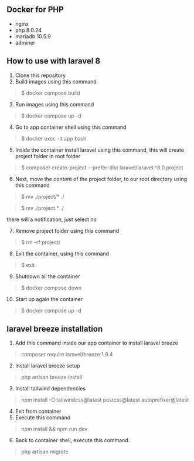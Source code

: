 ## Docker for PHP
* nginx
* php 8.0.24
* mariadb 10.5.9
* adminer

## How to use with laravel 8
1. Clone this repository
2. Build images using this command
> $ docker compose build
3. Run images using this command
> $ docker compose up -d
4. Go to app container shell using this command
> $ docker exec -it app bash
5. Inside the container install laravel using this command, this will create project folder in root folder
> $ composer create-project --prefer-dist laravel/laravel:^8.0 project
6. Next, move the content of the project folder, to our root directory using this command
> $ mv ./project/* ./

> $ mv ./project.* ./

there will a notification, just select no

7. Remove project folder using this command 
> $ rm -rf project/
8. Exit the container, using this command
> $ exit
9. Shutdown all the container
> $ docker compose down
10. Start up again the container
> $ docker compose up -d

## laravel breeze installation
1. Add this command inside our app container to install laravel breeze
> composer require laravel/breeze:1.9.4
2. Install laravel breeze setup
> php artisan breeze:install
3. Install tailwind dependencies
> npm install -D tailwindcss@latest postcss@latest autoprefixer@latest
4. Exit from container
5. Execute this command
> npm install && npm run dev
6. Back to container shell, execute this command.
> php artisan migrate
